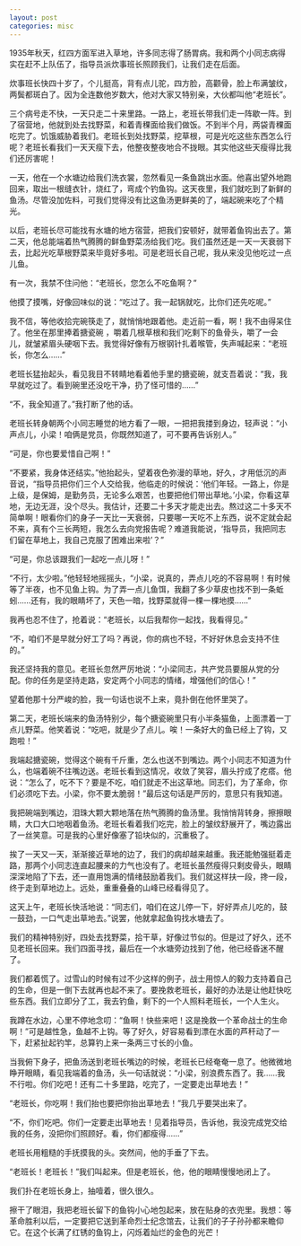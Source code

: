 ```yaml
---
layout: post
categories: misc
---
```


1935年秋天，红四方面军进入草地，许多同志得了肠胃病。我和两个小同志病得实在赶不上队伍了，指导员派炊事班长照顾我们，让我们走在后面。

炊事班长快四十岁了，个儿挺高，背有点儿驼，四方脸，高颧骨，脸上布满皱纹，两鬓都斑白了。因为全连数他岁数大，他对大家又特别亲，大伙都叫他“老班长”。

三个病号走不快，一天只走二十来里路。一路上，老班长带我们走一阵歇一阵。到了宿营地，他就到处去找野菜，和着青稞面给我们做饭。不到半个月，两袋青稞面吃完了。饥饿威胁着我们。老班长到处找野菜，挖草根，可是光吃这些东西怎么行呢？老班长看我们一天天瘦下去，他整夜整夜地合不拢眼。其实他这些天瘦得比我们还厉害呢！

一天，他在一个水塘边给我们洗衣裳，忽然看见一条鱼跳出水面。他喜出望外地跑回来，取出一根缝衣针，烧红了，弯成个钓鱼钩。这天夜里，我们就吃到了新鲜的鱼汤。尽管没加佐料，可我们觉得没有比这鱼汤更鲜美的了，端起碗来吃了个精光。

以后，老班长尽可能找有水塘的地方宿营，把我们安顿好，就带着鱼钩出去了。第二天，他总能端着热气腾腾的鲜鱼野菜汤给我们吃。我们虽然还是一天一天衰弱下去，比起光吃草根野菜来毕竟好多啦。可是老班长自己呢，我从来没见他吃过一点儿鱼。

有一次，我禁不住问他：“老班长，您怎么不吃鱼啊？”

他摸了摸嘴，好像回味似的说：“吃过了。我一起锅就吃，比你们还先吃呢。”

我不信，等他收拾完碗筷走了，就悄悄地跟着他。走近前一看，啊！我不由得呆住了。他坐在那里捧着搪瓷碗 ，嚼着几根草根和我们吃剩下的鱼骨头，嚼了一会儿，就皱紧眉头硬咽下去。我觉得好像有万根钢针扎着喉管，失声喊起来：“老班长，你怎么……”

老班长猛抬起头，看见我目不转睛地看着他手里的搪瓷碗，就支吾着说：“我，我早就吃过了。看到碗里还没吃干净，扔了怪可惜的……”

“不，我全知道了。”我打断了他的话。

老班长转身朝两个小同志睡觉的地方看了一眼，一把把我搂到身边，轻声说：“小声点儿，小梁！咱俩是党员，你既然知道了，可不要再告诉别人。”

“可是，你也要爱惜自己啊！”

“不要紧，我身体还结实。”他抬起头，望着夜色弥漫的草地，好久，才用低沉的声音说，“指导员把你们三个人交给我，他临走的时候说：‘他们年轻。一路上，你是上级，是保姆，是勤务员，无论多么艰苦，也要把他们带出草地。’小梁，你看这草地，无边无涯，没个尽头。我估计，还要二十多天才能走出去。熬过这二十多天不简单啊！眼看你们的身子一天比一天衰弱，只要哪一天吃不上东西，说不定就会起不来，真有个三长两短，我怎么去向党报告呢？难道我能说，‘指导员，我把同志们留在草地上，我自己克服了困难出来啦’？”

“可是，你总该跟我们一起吃一点儿呀！”

“不行，太少啦。”他轻轻地摇摇头，“小梁，说真的，弄点儿吃的不容易啊！有时候等了半夜，也不见鱼上钩。为了弄一点儿鱼饵，我翻了多少草皮也找不到一条蚯蚓……还有，我的眼睛坏了，天色一暗，找野菜就得一棵一棵地摸……”

我再也忍不住了，抢着说：“老班长，以后我帮你一起找，我看得见。”

“不，咱们不是早就分好工了吗？再说，你的病也不轻，不好好休息会支持不住的。”

我还坚持我的意见。老班长忽然严厉地说：“小梁同志，共产党员要服从党的分配。你的任务是坚持走路，安定两个小同志的情绪，增强他们的信心！”

望着他那十分严峻的脸，我一句话也说不上来，竟扑倒在他怀里哭了。

第二天，老班长端来的鱼汤特别少，每个搪瓷碗里只有小半条猫鱼，上面漂着一丁点儿野菜。他笑着说：“吃吧，就是少了点儿。唉！一条好大的鱼已经上了钩，又跑啦！”

我端起搪瓷碗，觉得这个碗有千斤重，怎么也送不到嘴边。两个小同志不知道为什么，也端着碗不往嘴边送。老班长看到这情况，收敛了笑容，眉头拧成了疙瘩。他说：“怎么了，吃不下？要是不吃，咱们就走不出这草地。同志们，为了革命，你们必须吃下去。小梁，你不要太脆弱！”最后这句话是严厉的，意思只有我知道。

我把碗端到嘴边，泪珠大颗大颗地落在热气腾腾的鱼汤里。我悄悄背转身，擦擦眼睛，大口大口地咽着鱼汤。老班长看着我们吃完，脸上的皱纹舒展开了，嘴边露出了一丝笑意。可是我的心里好像塞了铅块似的，沉重极了。

挨了一天又一天，渐渐接近草地的边了，我们的病却越来越重。我还能勉强挺着走路，那两个小同志连直起腰来的力气也没有了。老班长虽然瘦得只剩皮骨头，眼睛深深地陷了下去，还一直用饱满的情绪鼓励着我们。我们就这样扶一段，搀一段，终于走到草地边上。远处，重重叠叠的山峰已经看得见了。

这天上午，老班长快活地说：“同志们，咱们在这儿停一下，好好弄点儿吃的，鼓一鼓劲，一口气走出草地去。”说罢，他就拿起鱼钩找水塘去了。

我们的精神特别好，四处去找野菜，拾干草，好像过节似的。但是过了好久，还不见老班长回来。我们四面寻找，最后在一个水塘旁边找到了他，他已经昏迷不醒了。

我们都着慌了。过雪山的时候有过不少这样的例子，战士用惊人的毅力支持着自己的生命，但是一倒下去就再也起不来了。要挽救老班长，最好的办法是让他赶快吃些东西。我们立即分了工，我去钓鱼，剩下的一个人照料老班长，一个人生火。

我蹲在水边，心里不停地念叨：“鱼啊！快些来吧！这是挽救一个革命战士的生命啊！”可是越性急，鱼越不上钩。等了好久，好容易看到漂在水面的芦秆动了一下，赶紧扯起钓竿，总算钓上来一条两三寸长的小鱼。

当我俯下身子，把鱼汤送到老班长嘴边的时候，老班长已经奄奄一息了。他微微地睁开眼睛，看见我端着的鱼汤，头一句话就说：“小梁，别浪费东西了。我……我不行啦。你们吃吧！还有二十多里路，吃完了，一定要走出草地去！”

“老班长，你吃啊！我们抬也要把你抬出草地去！”我几乎要哭出来了。

“不，你们吃吧。你们一定要走出草地去！见着指导员，告诉他，我没完成党交给我的任务，没把你们照顾好。看，你们都瘦得……”

老班长用粗糙的手抚摸我的头。突然间，他的手垂了下去。

“老班长！老班长！”我们叫起来。但是老班长，他，他的眼睛慢慢地闭上了。

我们扑在老班长身上，抽噎着，很久很久。

擦干了眼泪，我把老班长留下的鱼钩小心地包起来，放在贴身的衣兜里。我想：等革命胜利以后，一定要把它送到革命烈士纪念馆去，让我们的子子孙孙都来瞻仰它。在这个长满了红锈的鱼钩上，闪烁着灿烂的金色的光芒！